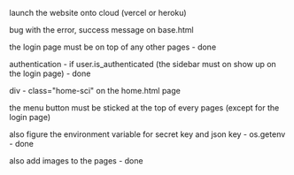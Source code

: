 launch the website onto cloud (vercel or heroku)

bug with the error, success message on base.html

the login page must be on top of any other pages - done

authentication - if user.is_authenticated (the sidebar must on show up on the login page) - done

div - class="home-sci" on the home.html page

the menu button must be sticked at the top of every pages (except for the login page)

also figure the environment variable for secret key and json key - os.getenv - done

also add images to the pages - done